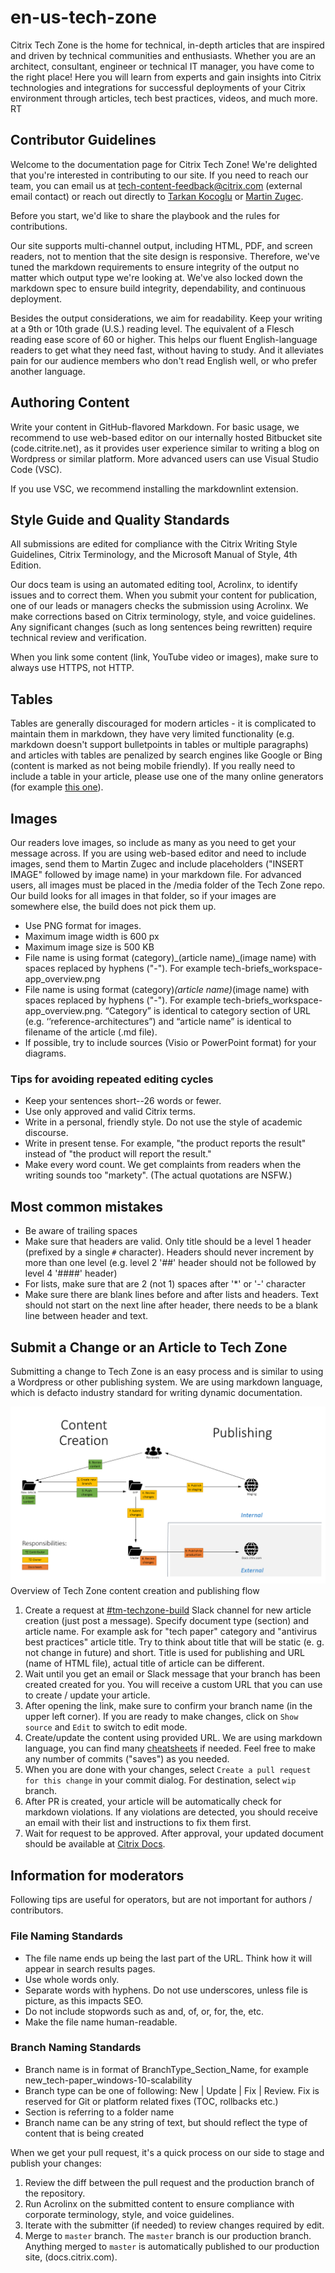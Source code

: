 # en-us-tech-zone
Citrix Tech Zone is the home for technical, in-depth articles that are inspired and driven by technical communities and enthusiasts. Whether you are an architect, consultant, engineer or technical IT manager, you have come to the right place!  Here you will learn from experts and gain insights into Citrix technologies and integrations for successful deployments of your Citrix environment through articles, tech best practices, videos, and much more. RT

## Contributor Guidelines

Welcome to the documentation page for Citrix Tech Zone! We're delighted that you're interested in contributing to our site. If you need to reach our team, you can email us at tech-content-feedback@citrix.com (external email contact) or reach out directly to [Tarkan Kocoglu](mailto:tarkan.kocoglu@citrix.com) or [Martin Zugec](mailto:martin.zugec@citrix.com).

Before you start, we'd like to share the playbook and the rules for contributions.

Our site supports multi-channel output, including HTML, PDF, and screen readers, not to mention that the site design is responsive. Therefore, we've tuned the markdown requirements to ensure integrity of the output no matter which output type we're looking at. We've also locked down the markdown spec to ensure build integrity, dependability, and continuous deployment.

Besides the output considerations, we aim for readability. Keep your writing at a 9th or 10th grade (U.S.) reading level. The equivalent of a Flesch reading ease score of 60 or higher. This helps our fluent English-language readers to get what they need fast, without having to study. And it alleviates pain for our audience members who don't read English well, or who prefer another language.

## Authoring Content

Write your content in GitHub-flavored Markdown. For basic usage, we recommend to use web-based editor on our internally hosted Bitbucket site (code.citrite.net), as it provides user experience similar to writing a blog on Wordpress or similar platform. More advanced users can use Visual Studio Code (VSC).

If you use VSC, we recommend installing the markdownlint extension. 

## Style Guide and Quality Standards

All submissions are edited for compliance with the Citrix Writing Style Guidelines, Citrix Terminology, and the Microsoft Manual of Style, 4th Edition.

Our docs team is using an automated editing tool, Acrolinx, to identify issues and to correct them. When you submit your content for publication, one of our leads or managers checks the submission using Acrolinx. We make corrections based on Citrix terminology, style, and voice guidelines. Any significant changes (such as long sentences being rewritten) require technical review and verification.

When you link some content (link, YouTube video or images), make sure to always use HTTPS, not HTTP.

## Tables

Tables are generally discouraged for modern articles - it is complicated to maintain them in markdown, they have very limited functionality (e.g. markdown doesn't support bulletpoints in tables or multiple paragraphs) and articles with tables are penalized by search engines like Google or Bing (content is marked as not being mobile friendly). If you really need to include a table in your article, please use one of the many online generators (for example [this one](https://www.tablesgenerator.com/markdown_tables)).

## Images

Our readers love images, so include as many as you need to get your message across. If you are using web-based editor and need to include images, send them to Martin Zugec and include placeholders ("INSERT IMAGE" followed by image name) in your markdown file. For advanced users, all images must be placed in the /media folder of the Tech Zone repo. Our build looks for all images in that folder, so if your images are somewhere else, the build does not pick them up.

*  Use PNG format for images.
*  Maximum image width is 600 px
*  Maximum image size is 500 KB
*  File name is using format (category)\_(article name)\_(image name) with spaces replaced by hyphens ("-"). For example tech-briefs_workspace-app_overview.png
*  File name is using format (category)_(article name)_(image name) with spaces replaced by hyphens ("-"). For example tech-briefs_workspace-app_overview.png. “Category” is identical to category section of URL (e.g. ‘’reference-architectures”) and “article name” is identical to filename of the article (.md file).
*  If possible, try to include sources (Visio or PowerPoint format) for your diagrams.

### Tips for avoiding repeated editing cycles

*  Keep your sentences short--26 words or fewer.
*  Use only approved and valid Citrix terms.
*  Write in a personal, friendly style. Do not use the style of academic discourse.
*  Write in present tense. For example, "the product reports the result" instead of "the product will report the result."
*  Make every word count. We get complaints from readers when the writing sounds too "markety". (The actual quotations are NSFW.)

## Most common mistakes

*  Be aware of trailing spaces
*  Make sure that headers are valid. Only title should be a level 1 header (prefixed by a single `#` character). Headers should never increment by more than one level (e.g. level 2 '##' header should not be followed by level 4 '####' header)
*  For lists, make sure that are 2 (not 1) spaces after '*' or '-' character
*  Make sure there are blank lines before and after lists and headers. Text should not start on the next line after header, there needs to be a blank line between header and text.

## Submit a Change or an Article to Tech Zone

Submitting a change to Tech Zone is an easy process and is similar to using a Wordpress or other publishing system. We are using markdown language, which is defacto industry standard for writing dynamic documentation.

![Tech Zone Workflow Overview](./contributors-readme.png)
Overview of Tech Zone content creation and publishing flow

1. Create a request at [#tm-techzone-build](https://citrix.slack.com/messages/CF7URLTU7) Slack channel for new article creation (just post a message). Specify document type (section) and article name. For example ask for "tech paper" category and "antivirus best practices" article title. Try to think about title that will be static (e. g. not change in future) and short. Title is used for publishing and URL (name of HTML file), actual title of article can be different.
1. Wait until you get an email or Slack message that your  branch has been created created for you. You will receive a custom URL that you can use to create / update your article.
1. After opening the link, make sure to confirm your branch name (in the upper left corner). If you are ready to make changes, click on `Show source` and `Edit` to switch to edit mode.
1. Create/update the content using provided URL. We are using markdown language, you can find many [cheatsheets](https://github.com/adam-p/markdown-here/wiki/Markdown-Cheatsheet) if needed. Feel free to make any number of commits ("saves") as you needed.
1. When you are done with your changes, select `Create a pull request for this change` in your commit dialog. For destination, select `wip` branch.
1. After PR is created, your article will be automatically check for markdown violations. If any violations are detected, you should receive an email with their list and instructions to fix them first.
1. Wait for request to be approved. After approval, your updated document should be available at [Citrix Docs](https://docs.citrix.com/en-us).

## Information for moderators

Following tips are useful for operators, but are not important for authors / contributors.

### File Naming Standards

*  The file name ends up being the last part of the URL. Think how it will appear in search results pages.
*  Use whole words only.
*  Separate words with hyphens. Do not use underscores, unless file is picture, as this impacts SEO.
*  Do not include stopwords such as and, of, or, for, the, etc.
*  Make the file name human-readable.

### Branch Naming Standards

*  Branch name is in format of BranchType_Section_Name, for example new_tech-paper_windows-10-scalability
*  Branch type can be one of following: New | Update | Fix | Review. Fix is reserved for Git or platform related fixes (TOC, rollbacks etc.)
*  Section is referring to a folder name
*  Branch name can be any string of text, but should reflect the type of content that is being created

When we get your pull request, it's a quick process on our side to stage and publish your changes:

1. Review the diff between the pull request and the production branch of the repository.
1. Run Acrolinx on the submitted content to ensure compliance with corporate terminology, style, and voice guidelines.
1. Iterate with the submitter (if needed) to review changes required by edit.
1. Merge to `master` branch. The `master` branch is our production branch. Anything merged to `master` is automatically published to our production site, (docs.citrix.com).

